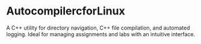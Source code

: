 # AutocompilercforLinux
A C++ utility for directory navigation, C++ file compilation, and automated logging. Ideal for managing assignments and labs with an intuitive interface.
